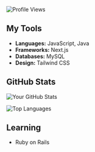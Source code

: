 ![Profile Views](https://komarev.com/ghpvc/?username=Meowkass-beep)

## My Tools

- **Languages:** JavaScript, Java
- **Frameworks:** Next.js
- **Databases:** MySQL
- **Design:** Tailwind CSS

## GitHub Stats

![Your GitHub Stats](https://github-readme-stats.vercel.app/api?username=Meowkass-beep&show_icons=true&hide_border=true&count_private=true&theme=radical)

![Top Languages](https://github-readme-stats.vercel.app/api/top-langs/?username=Meowkass-beep&layout=compact&hide_border=true&theme=radical)

## Learning

- Ruby on Rails
